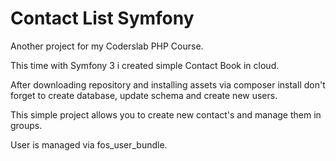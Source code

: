 
# Contact List Symfony #

Another project for my Coderslab PHP Course.

This time with Symfony 3 i created simple Contact Book in cloud.

After downloading repository and installing assets via composer install
don't forget to create database, update schema and create new users. 

This simple project allows you to create new contact's and manage them in groups.

User is managed via fos_user_bundle.  